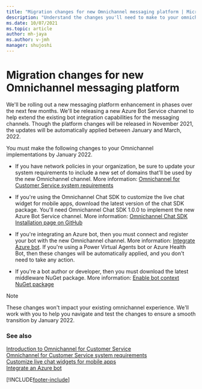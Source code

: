 ```yaml
---
title: "Migration changes for new Omnichannel messaging platform | MicrosoftDocs"
description: "Understand the changes you'll need to make to your omnichannel implementations before January 2022 to migrate to the new Azure Bot Service channel."
ms.date: 10/07/2021
ms.topic: article
author: mh-jaya
ms.author: v-jmh
manager: shujoshi
---
```


# Migration changes for new Omnichannel messaging platform

We'll be rolling out a new messaging platform enhancement in phases over the next few months. We'll be releasing a new Azure Bot Service channel to help extend the existing bot integration capabilities for the messaging channels. Though the platform changes will be released in November 2021, the updates will be automatically applied between January and March, 2022.

You must make the following changes to your Omnichannel implementations by January 2022.

- If you have network policies in your organization, be sure to update your system requirements to include a new set of domains that'll be used by the new Omnichannel channel. More information: [Omnichannel for Customer Service system requirements](system-requirements-omnichannel.md)

- If you're using the Omnichannel Chat SDK to customize the live chat widget for mobile apps, download the latest version of the chat SDK package. You'll need Omnichannel Chat SDK 1.0.0 to implement the new Azure Bot Service channel. More information: [Omnichannel Chat SDK Installation page on GitHub](https://github.com/microsoft/omnichannel-chat-sdk#installation)

- If you're integrating an Azure bot, then you must connect and register your bot with the new Omnichannel channel. More information: [Integrate Azure bot](configure-bot.md). If you're using a Power Virtual Agents bot or Azure Health Bot, then these changes will be automatically applied, and you don't need to take any action.

- If you're a bot author or developer, then you must download the latest middleware NuGet package. More information: [Enable bot context NuGet package](#enable-bot-context.md#install-the-bot-sdk-in-your-project) 

> [!Note]
> These changes won't impact your existing omnichannel experience. We'll work with you to help you navigate and test the changes to ensure a smooth transition by January 2022.


### See also

[Introduction to Omnichannel for Customer Service](introduction-omnichannel.md)  
[Omnichannel for Customer Service system requirements](system-requirements-omnichannel.md)  
[Customize live chat widgets for mobile apps](render-live-chat-widget-mobile.md)  
[Integrate an Azure bot](configure-bot.md)  

[!INCLUDE[footer-include](../includes/footer-banner.md)]